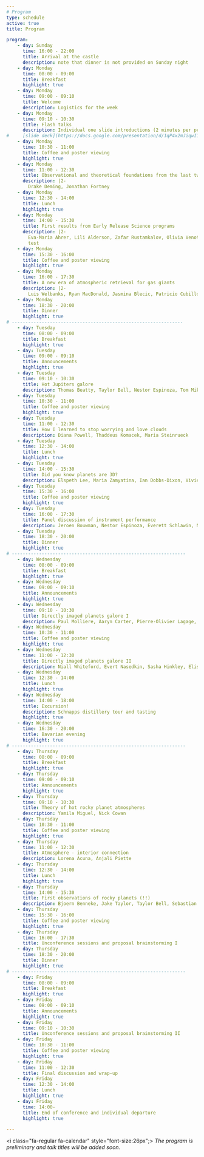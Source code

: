 ```yaml
---
# Program
type: schedule
active: true
title: Program

program:
    - day: Sunday
      time: 16:00 - 22:00
      title: Arrival at the castle
      description: note that dinner is not provided on Sunday night
    - day: Monday 
      time: 08:00 - 09:00
      title: Breakfast 
      highlight: true
    - day: Monday 
      time: 09:00 - 09:10
      title: Welcome
      description: Logistics for the week 
    - day: Monday 
      time: 09:10 - 10:30
      title: Flash talks
      description: Individual one slide introductions (2 minutes per person) 
#     [slide deck](https://docs.google.com/presentation/d/1qP4x2mJiqwI1hqZlG6ca-T3rkY5-wkERbvDUPYZgJ24/edit?usp=sharing)
    - day: Monday
      time: 10:30 - 11:00
      title: Coffee and poster viewing
      highlight: true
    - day: Monday
      time: 11:00 - 12:30
      title: Observational and theoretical foundations from the last two decades of exoplanet atmosphere characterization
      description: |2-
        Drake Deming, Jonathan Fortney
    - day: Monday
      time: 12:30 - 14:00
      title: Lunch 
      highlight: true
    - day: Monday
      time: 14:00 - 15:30
      title: First results from Early Release Science programs
      description: |2-
        Eva-Maria Ahrer, Lili Alderson, Zafar Rustamkalov, Olivia Venot
        test
    - day: Monday
      time: 15:30 - 16:00
      title: Coffee and poster viewing 
      highlight: true
    - day: Monday
      time: 16:00 - 17:30
      title: A new era of atmospheric retrieval for gas giants
      description: |2-
        Luis Welbanks, Ryan MacDonald, Jasmina Blecic, Patricio Cubillos 
    - day: Monday
      time: 18:30 - 20:00
      title: Dinner 
      highlight: true
# ---------------------------------------------------------------
    - day: Tuesday
      time: 08:00 - 09:00
      title: Breakfast 
      highlight: true
    - day: Tuesday 
      time: 09:00 - 09:10
      title: Announcements
      highlight: true
    - day: Tuesday 
      time: 09:10 - 10:30
      title: Hot Jupiters galore 
      description: Thomas Beatty, Taylor Bell, Nestor Espinoza, Tom Mikal-Evans
    - day: Tuesday 
      time: 10:30 - 11:00
      title: Coffee and poster viewing 
      highlight: true
    - day: Tuesday 
      time: 11:00 - 12:30
      title: How I learned to stop worrying and love clouds 
      description: Diana Powell, Thaddeus Komacek, Maria Steinrueck 
    - day: Tuesday 
      time: 12:30 - 14:00
      title: Lunch 
      highlight: true
    - day: Tuesday 
      time: 14:00 - 15:30
      title: Did you know planets are 3D? 
      description: Elspeth Lee, Maria Zamyatina, Ian Dobbs-Dixon, Vivien Parmentier, Tiffany Kataria 
    - day: Tuesday
      time: 15:30 - 16:00
      title: Coffee and poster viewing 
      highlight: true
    - day: Tuesday 
      time: 16:00 - 17:30
      title: Panel discussion of instrument performance
      description: Jeroen Bouwman, Nestor Espinoza, Everett Schlawin, Nicolas Crouzet, Yannis Argyriou 
    - day: Tuesday
      time: 18:30 - 20:00
      title: Dinner 
      highlight: true
# ----------------------------------------------------------------
    - day: Wednesday 
      time: 08:00 - 09:00
      title: Breakfast 
      highlight: true
    - day: Wednesday
      time: 09:00 - 09:10
      title: Announcements
      highlight: true
    - day: Wednesday
      time: 09:10 - 10:30
      title: Directly imaged planets galore I
      description: Paul Molliere, Aaryn Carter, Pierre-Olivier Lagage, Beth Biller
    - day: Wednesday
      time: 10:30 - 11:00
      title: Coffee and poster viewing 
      highlight: true
    - day: Wednesday
      time: 11:00 - 12:30
      title: Directly imaged planets galore II
      description: Niall Whiteford, Evert Nasedkin, Sasha Hinkley, Elisabeth Matthews
    - day: Wednesday
      time: 12:30 - 14:00
      title: Lunch 
      highlight: true
    - day: Wednesday
      time: 14:00 - 18:00
      title: Excursion!
      description: Schnapps distillery tour and tasting
      highlight: true
    - day: Wednesday
      time: 16:30 - 20:00
      title: Bavarian evening 
      highlight: true
# ----------------------------------------------------------------
    - day: Thursday
      time: 08:00 - 09:00
      title: Breakfast 
      highlight: true
    - day: Thursday
      time: 09:00 - 09:10
      title: Announcements
      highlight: true
    - day: Thursday
      time: 09:10 - 10:30
      title: Theory of hot rocky planet atmospheres 
      description: Yamila Miguel, Nick Cowan
    - day: Thursday 
      time: 10:30 - 11:00
      title: Coffee and poster viewing 
      highlight: true
    - day: Thursday
      time: 11:00 - 12:30
      title: Atmosphere - interior connection 
      description: Lorena Acuna, Anjali Piette 
    - day: Thursday 
      time: 12:30 - 14:00
      title: Lunch 
      highlight: true
    - day: Thursday
      time: 14:00 - 15:30
      title: First observations of rocky planets (!!)
      description: Bjoern Benneke, Jake Taylor, Taylor Bell, Sebastian Zieba
    - day: Thursday 
      time: 15:30 - 16:00
      title: Coffee and poster viewing 
      highlight: true
    - day: Thursday 
      time: 16:00 - 17:30
      title: Unconference sessions and proposal brainstorming I
    - day: Thursday 
      time: 18:30 - 20:00
      title: Dinner 
      highlight: true
# ----------------------------------------------------------------
    - day: Friday
      time: 08:00 - 09:00
      title: Breakfast 
      highlight: true
    - day: Friday
      time: 09:00 - 09:10
      title: Announcements
      highlight: true
    - day: Friday 
      time: 09:10 - 10:30
      title: Unconference sessions and proposal brainstorming II
    - day: Friday
      time: 10:30 - 11:00
      title: Coffee and poster viewing 
      highlight: true
    - day: Friday 
      time: 11:00 - 12:30
      title: Final discussion and wrap-up 
    - day: Friday
      time: 12:30 - 14:00
      title: Lunch 
      highlight: true
    - day: Friday
      time: 14:00-
      title: End of conference and individual departure 
      highlight: true

---
```


<i class="fa-regular fa-calendar" style="font-size:26px";></i> _The program is preliminary and talk titles will be added soon._
